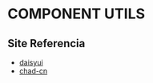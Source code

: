 # COMPONENT UTILS

## Site Referencia
- [daisyui](https://daisyui.com/components/link/)
- [chad-cn](https://ui.shadcn.com/docs/components/button)